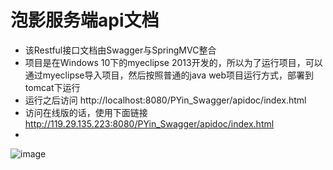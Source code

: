 # 泡影服务端api文档
- 该Restful接口文档由Swagger与SpringMVC整合
- 项目是在Windows 10下的myeclipse 2013开发的，所以为了运行项目，可以通过myeclipse导入项目，然后按照普通的java web项目运行方式，部署到tomcat下运行
- 运行之后访问
http://localhost:8080/PYin_Swagger/apidoc/index.html
- 访问在线版的话，使用下面链接
http://119.29.135.223:8080/PYin_Swagger/apidoc/index.html
-
![image](https://github.com/ButBueatiful/dotvim/raw/master/screenshots/vim-screenshot.jpg)
